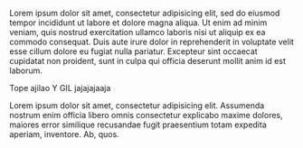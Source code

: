 Lorem ipsum dolor sit amet, consectetur adipisicing elit, sed do eiusmod
tempor incididunt ut labore et dolore magna aliqua. Ut enim ad minim veniam,
quis nostrud exercitation ullamco laboris nisi ut aliquip ex ea commodo
consequat. Duis aute irure dolor in reprehenderit in voluptate velit esse
cillum dolore eu fugiat nulla pariatur. Excepteur sint occaecat cupidatat non
proident, sunt in culpa qui officia deserunt mollit anim id est laborum.

Tope ajilao
Y GIL
jajajajaaja

Lorem ipsum dolor sit amet, consectetur adipisicing elit. Assumenda nostrum enim officia libero omnis consectetur explicabo maxime dolores, maiores error similique recusandae fugit praesentium totam expedita aperiam, inventore. Ab, quos.
